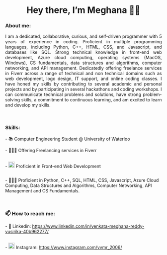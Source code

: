 <h1 align='center'> Hey there, I’m Meghana 👋🏻 </h1>
<h3> About me: </h3>
<p align='justify'>
  I am a dedicated, collaborative, curious, and self-driven programmer with 5 years of experience in coding. Proficient in multiple programming languages, including Python, C++, HTML, CSS, and Javascript, and databases like SQL. Strong technical knowledge in front-end web development, Azure cloud computing, operating systems (MacOS, Windows), CS fundamentals, data structures and algorithms, computer networking, and API management. Dedicatedly offering freelance services in Fiverr across a range of technical and non technical domains such as web development, logo design, IT support, and online coding classes. I have honed my skills by contributing to several academic and personal projects and by participating in several hackathons and coding workshops. I can communicate technical problems and solutions, have strong problem-solving skills, a commitment to continuous
  learning, and am excited to learn and develop my skills.
</p>
<br>
<h3> Skills: </h3>
<p>- 📚 Computer Engineering Student @ University of Waterloo</p>
<p>- 👩🏻‍💻 Offering Freelancing services in Fiverr</p>
<p style='display:inline-block;'>
    - <img src="https://cdn4.iconfinder.com/data/icons/circle-web-and-programming/512/Website_and_programming_21-512.png" width="20px" height="20px"> Proficient in Front-end Web Development</p>
<p>- 👩🏻‍💻 Proficient in Python, C++, SQL, HTML, CSS, Javascript, Azure Cloud Computing, Data Structures and Algorithms, Computer Networking, API Management and CS Fundamentals.</p>
<br>
<p>
  <h3>📫 How to reach me: </h3>
  <p>
    - 💼 Linkedin: <a href="https://www.linkedin.com/in/venkata-meghana-reddy-vusirika-40b962277/"> https://www.linkedin.com/in/venkata-meghana-reddy-vusirika-40b962277/ </a>
  </p>
  <p style='display:inline-block;'>
    - <img src="https://upload.wikimedia.org/wikipedia/commons/thumb/e/e7/Instagram_logo_2016.svg/2048px-Instagram_logo_2016.svg.png" width="20px" height="20px"> Instagram: <a href="https://www.instagram.com/vvmr_2006/"> 
    https://www.instagram.com/vvmr_2006/ </a>
  </p>    
</p>

<!---
meghanavusirika/meghanavusirika is a ✨ special ✨ repository because its `README.md` (this file) appears on your GitHub profile.
You can click the Preview link to take a look at your changes.
--->
